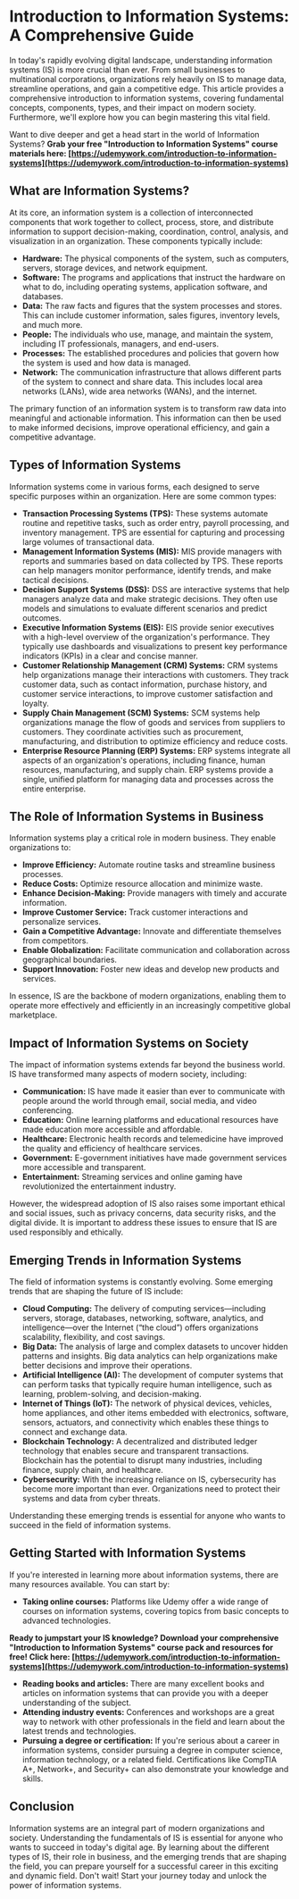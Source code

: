 # Introduction to Information Systems: A Comprehensive Guide

In today's rapidly evolving digital landscape, understanding information systems (IS) is more crucial than ever. From small businesses to multinational corporations, organizations rely heavily on IS to manage data, streamline operations, and gain a competitive edge. This article provides a comprehensive introduction to information systems, covering fundamental concepts, components, types, and their impact on modern society. Furthermore, we'll explore how you can begin mastering this vital field.

Want to dive deeper and get a head start in the world of Information Systems? **Grab your free "Introduction to Information Systems" course materials here: [https://udemywork.com/introduction-to-information-systems](https://udemywork.com/introduction-to-information-systems)**

## What are Information Systems?

At its core, an information system is a collection of interconnected components that work together to collect, process, store, and distribute information to support decision-making, coordination, control, analysis, and visualization in an organization. These components typically include:

*   **Hardware:** The physical components of the system, such as computers, servers, storage devices, and network equipment.
*   **Software:** The programs and applications that instruct the hardware on what to do, including operating systems, application software, and databases.
*   **Data:** The raw facts and figures that the system processes and stores. This can include customer information, sales figures, inventory levels, and much more.
*   **People:** The individuals who use, manage, and maintain the system, including IT professionals, managers, and end-users.
*   **Processes:** The established procedures and policies that govern how the system is used and how data is managed.
*   **Network:** The communication infrastructure that allows different parts of the system to connect and share data. This includes local area networks (LANs), wide area networks (WANs), and the internet.

The primary function of an information system is to transform raw data into meaningful and actionable information. This information can then be used to make informed decisions, improve operational efficiency, and gain a competitive advantage.

## Types of Information Systems

Information systems come in various forms, each designed to serve specific purposes within an organization. Here are some common types:

*   **Transaction Processing Systems (TPS):** These systems automate routine and repetitive tasks, such as order entry, payroll processing, and inventory management. TPS are essential for capturing and processing large volumes of transactional data.
*   **Management Information Systems (MIS):** MIS provide managers with reports and summaries based on data collected by TPS. These reports can help managers monitor performance, identify trends, and make tactical decisions.
*   **Decision Support Systems (DSS):** DSS are interactive systems that help managers analyze data and make strategic decisions. They often use models and simulations to evaluate different scenarios and predict outcomes.
*   **Executive Information Systems (EIS):** EIS provide senior executives with a high-level overview of the organization's performance. They typically use dashboards and visualizations to present key performance indicators (KPIs) in a clear and concise manner.
*   **Customer Relationship Management (CRM) Systems:** CRM systems help organizations manage their interactions with customers. They track customer data, such as contact information, purchase history, and customer service interactions, to improve customer satisfaction and loyalty.
*   **Supply Chain Management (SCM) Systems:** SCM systems help organizations manage the flow of goods and services from suppliers to customers. They coordinate activities such as procurement, manufacturing, and distribution to optimize efficiency and reduce costs.
*   **Enterprise Resource Planning (ERP) Systems:** ERP systems integrate all aspects of an organization's operations, including finance, human resources, manufacturing, and supply chain. ERP systems provide a single, unified platform for managing data and processes across the entire enterprise.

## The Role of Information Systems in Business

Information systems play a critical role in modern business. They enable organizations to:

*   **Improve Efficiency:** Automate routine tasks and streamline business processes.
*   **Reduce Costs:** Optimize resource allocation and minimize waste.
*   **Enhance Decision-Making:** Provide managers with timely and accurate information.
*   **Improve Customer Service:** Track customer interactions and personalize services.
*   **Gain a Competitive Advantage:** Innovate and differentiate themselves from competitors.
*   **Enable Globalization:** Facilitate communication and collaboration across geographical boundaries.
*   **Support Innovation:** Foster new ideas and develop new products and services.

In essence, IS are the backbone of modern organizations, enabling them to operate more effectively and efficiently in an increasingly competitive global marketplace.

## Impact of Information Systems on Society

The impact of information systems extends far beyond the business world. IS have transformed many aspects of modern society, including:

*   **Communication:** IS have made it easier than ever to communicate with people around the world through email, social media, and video conferencing.
*   **Education:** Online learning platforms and educational resources have made education more accessible and affordable.
*   **Healthcare:** Electronic health records and telemedicine have improved the quality and efficiency of healthcare services.
*   **Government:** E-government initiatives have made government services more accessible and transparent.
*   **Entertainment:** Streaming services and online gaming have revolutionized the entertainment industry.

However, the widespread adoption of IS also raises some important ethical and social issues, such as privacy concerns, data security risks, and the digital divide. It is important to address these issues to ensure that IS are used responsibly and ethically.

## Emerging Trends in Information Systems

The field of information systems is constantly evolving. Some emerging trends that are shaping the future of IS include:

*   **Cloud Computing:** The delivery of computing services—including servers, storage, databases, networking, software, analytics, and intelligence—over the Internet (“the cloud”) offers organizations scalability, flexibility, and cost savings.
*   **Big Data:** The analysis of large and complex datasets to uncover hidden patterns and insights. Big data analytics can help organizations make better decisions and improve their operations.
*   **Artificial Intelligence (AI):** The development of computer systems that can perform tasks that typically require human intelligence, such as learning, problem-solving, and decision-making.
*   **Internet of Things (IoT):** The network of physical devices, vehicles, home appliances, and other items embedded with electronics, software, sensors, actuators, and connectivity which enables these things to connect and exchange data.
*   **Blockchain Technology:** A decentralized and distributed ledger technology that enables secure and transparent transactions. Blockchain has the potential to disrupt many industries, including finance, supply chain, and healthcare.
*   **Cybersecurity:** With the increasing reliance on IS, cybersecurity has become more important than ever. Organizations need to protect their systems and data from cyber threats.

Understanding these emerging trends is essential for anyone who wants to succeed in the field of information systems.

## Getting Started with Information Systems

If you're interested in learning more about information systems, there are many resources available. You can start by:

*   **Taking online courses:** Platforms like Udemy offer a wide range of courses on information systems, covering topics from basic concepts to advanced technologies.

**Ready to jumpstart your IS knowledge? Download your comprehensive "Introduction to Information Systems" course pack and resources for free! Click here: [https://udemywork.com/introduction-to-information-systems](https://udemywork.com/introduction-to-information-systems)**

*   **Reading books and articles:** There are many excellent books and articles on information systems that can provide you with a deeper understanding of the subject.
*   **Attending industry events:** Conferences and workshops are a great way to network with other professionals in the field and learn about the latest trends and technologies.
*   **Pursuing a degree or certification:** If you're serious about a career in information systems, consider pursuing a degree in computer science, information technology, or a related field. Certifications like CompTIA A+, Network+, and Security+ can also demonstrate your knowledge and skills.

## Conclusion

Information systems are an integral part of modern organizations and society. Understanding the fundamentals of IS is essential for anyone who wants to succeed in today's digital age. By learning about the different types of IS, their role in business, and the emerging trends that are shaping the field, you can prepare yourself for a successful career in this exciting and dynamic field. Don't wait! Start your journey today and unlock the power of information systems.
